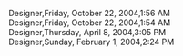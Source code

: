 ﻿Designer,Friday, October 22, 2004,1:56 AM  Designer,Friday, October 22, 2004,1:54 AM  Designer,Thursday, April 8, 2004,3:05 PM  Designer,Sunday, February 1, 2004,2:24 PM